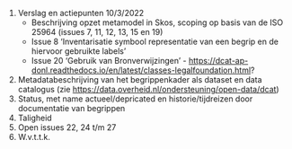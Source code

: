 1. Verslag en actiepunten 10/3/2022
   - Beschrijving opzet metamodel in Skos, scoping op basis van de ISO 25964 (issues 7, 11, 12, 13, 15 en 19)
   - Issue 8 ‘Inventarisatie symbool representatie van een begrip en de hiervoor gebruikte labels’
   - Issue 20 ‘Gebruik van Bronverwijzingen’ - https://dcat-ap-donl.readthedocs.io/en/latest/classes-legalfoundation.html?
2. Metadatabeschrijving van het begrippenkader als dataset en data catalogus (zie https://data.overheid.nl/ondersteuning/open-data/dcat)
3. Status, met name actueel/depricated en historie/tijdreizen door documentatie van begrippen
4. Taligheid
5. Open issues 22, 24 t/m 27
6. W.v.t.t.k.
